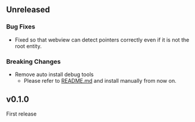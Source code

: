 ## Unreleased

### Bug Fixes

- Fixed so that webview can detect pointers correctly even if it is not the root entity.

### Breaking Changes

- Remove auto install debug tools
  - Please refer to [README.md](./README.md) and install manually from now on.  

## v0.1.0

First release